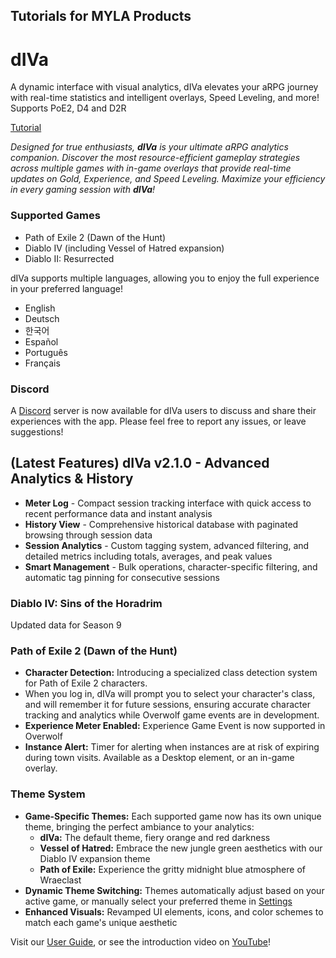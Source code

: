 ## Tutorials for MYLA Products

# dIVa

A dynamic interface with visual analytics, dIVa elevates your aRPG journey with real-time statistics and intelligent overlays, Speed Leveling, and more! Supports PoE2, D4 and D2R

[Tutorial](https://myla-llc.github.io/tutorials/dIVa/index.html)

_Designed for true enthusiasts, **dIVa** is your ultimate aRPG analytics companion. Discover the most resource-efficient gameplay strategies across multiple games with in-game overlays that provide real-time updates on Gold, Experience, and Speed Leveling. Maximize your efficiency in every gaming session with **dIVa**!_

### Supported Games

- Path of Exile 2 (Dawn of the Hunt)
- Diablo IV (including Vessel of Hatred expansion)
- Diablo II: Resurrected

dIVa supports multiple languages, allowing you to enjoy the full experience in your preferred language!

- English
- Deutsch
- 한국어
- Español
- Português
- Français

### Discord

A <a href="https://discord.gg/Kp4dNHbmcJ" class="text-accent underline">Discord</a> server is now available for dIVa users to discuss and share their experiences with the app.
Please feel free to report any issues, or leave suggestions!

## (Latest Features) dIVa v2.1.0 - Advanced Analytics & History

- **Meter Log** - Compact session tracking interface with quick access to recent performance data and instant analysis
- **History View** - Comprehensive historical database with paginated browsing through session data
- **Session Analytics** - Custom tagging system, advanced filtering, and detailed metrics including totals, averages, and peak values
- **Smart Management** - Bulk operations, character-specific filtering, and automatic tag pinning for consecutive sessions

### Diablo IV: Sins of the Horadrim

Updated data for Season 9

### Path of Exile 2 (Dawn of the Hunt)

- **Character Detection:** Introducing a specialized class detection system for Path of Exile 2 characters.
- When you log in, dIVa will prompt you to select your character's class, and will remember it for future sessions, ensuring accurate character tracking and analytics while Overwolf game events are in development.
- **Experience Meter Enabled:** Experience Game Event is now supported in Overwolf
- **Instance Alert:** Timer for alerting when instances are at risk of expiring during town visits. Available as a Desktop element, or an in-game overlay.

### Theme System

- **Game-Specific Themes:** Each supported game now has its own unique theme, bringing the perfect ambiance to your analytics:
  - **dIVa:** The default theme, fiery orange and red darkness
  - **Vessel of Hatred:** Embrace the new jungle green aesthetics with our Diablo IV expansion theme
  - **Path of Exile:** Experience the gritty midnight blue atmosphere of Wraeclast
- **Dynamic Theme Switching:** Themes automatically adjust based on your active game, or manually select your preferred theme in [Settings](settings.html#themes)
- **Enhanced Visuals:** Revamped UI elements, icons, and color schemes to match each game's unique aesthetic

Visit our [User Guide](https://myla-llc.github.io/tutorials/dIVa/index.html), or see the introduction video on [YouTube](https://youtu.be/8fhdihZ7iy4)!
